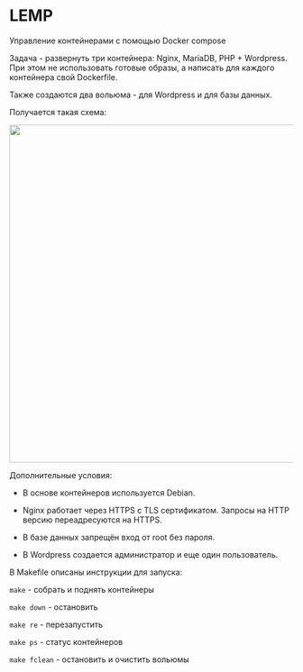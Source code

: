 # LEMP

Управление контейнерами с помощью Docker compose

Задача - развернуть три контейнера: Nginx, MariaDB, PHP + Wordpress. При этом не использовать готовые образы, а написать для каждого контейнера свой Dockerfile.

Также создаются два вольюма - для Wordpress и для базы данных.

Получается такая схема:

<img src="https://github.com/EtoMisha/LEMP/blob/main/diagram.png" width="600" /> 

Дополнительные условия:

- В основе контейнеров используется Debian. 

- Nginx работает через HTTPS с TLS сертификатом. Запросы на HTTP версию переадресуются на HTTPS. 

- В базе данных запрещён вход от root без пароля. 

- В Wordpress создается администратор и еще один пользователь.

В Makefile описаны инструкции для запуска:

`make` - собрать и поднять контейнеры

`make down` - остановить

`make re` - перезапустить

`make ps` - статус контейнеров

`make fclean` - остановить и очистить вольюмы
